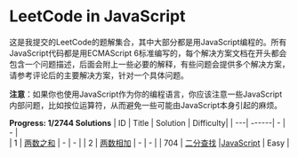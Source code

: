 # LeetCode in JavaScript
这是我提交的LeetCode的题解集合，其中大部分都是用JavaScript编程的。所有JavaScript代码都是用ECMAScript 6标准编写的，每个解决方案文档在开头都会包含一个问题描述，后面会附上一些必要的解释，有些问题会提供多个解决方案，请参考评论后的主要解决方案，针对一个具体问题。

**注意**：如果你也使用JavaScript作为你的编程语言，你应该注意一些JavaScript内部问题，比如按位运算符，从而避免一些可能由JavaScript本身引起的麻烦。

**Progress: 1/2744 Solutions**
| ID | Title | Solution | Difficulty|
| ---| ------|       -   | -          |     
| 1  | [两数之和](https://leetcode.cn/problems/two-sum/)  |       -   |       -    |
| 2  | [两数相加](https://leetcode.cn/problems/add-two-numbers/) |       -   |      -     |
| 704  | [二分查找](https://leetcode.cn/problems/binary-search/)  |[JavaScript](https://github.com/zjz2022/LeetCode-with-JavaScript/blob/main/src/704.%20%E4%BA%8C%E5%88%86%E6%9F%A5%E6%89%BE/res.js)  |       Easy    |
